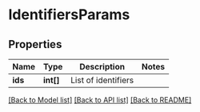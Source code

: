 # IdentifiersParams

## Properties
Name | Type | Description | Notes
------------ | ------------- | ------------- | -------------
**ids** | **int[]** | List of identifiers | 

[[Back to Model list]](../README.md#documentation-for-models) [[Back to API list]](../README.md#documentation-for-api-endpoints) [[Back to README]](../README.md)


